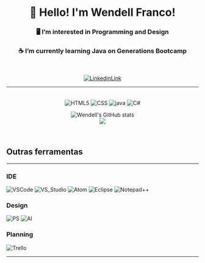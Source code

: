<div align="center">
<h1>👋 Hello! I'm Wendell Franco!</h1>
<h3>🖥️ I’m interested in Programming and Design</h3>
<h3>☕ I’m currently learning Java on Generations Bootcamp</h3><br>

[<img alt="LinkedinLink" src="https://img.shields.io/badge/LinkedIn-0077B5?style=for-the-badge&logo=linkedin&logoColor=white" />](https://www.linkedin.com/in/wendell-franco-arj2509/)

</div><hr>


<div style = "display: inline_block" align="center"></br>
    <!-- <h2>Tecnologias</h2> -->    
    <img align="center" alt="HTML5" src="https://img.shields.io/badge/HTML5-E34F26?style=for-the-badge&logo=html5&logoColor=white"> 
    <img align="center" alt="CSS" src="https://img.shields.io/badge/CSS-239120?&style=for-the-badge&logo=css3&logoColor=white">
    <img align="center" alt="java" src="https://img.shields.io/badge/Java-ED8B00?style=for-the-badge&logo=java&logoColor=white"/>     
    <img align="center" alt="C#" src="https://img.shields.io/badge/C%23-239120?style=for-the-badge&logo=c-sharp&logoColor=white">
    
    

![Wendell's GitHub stats](https://github-readme-stats.vercel.app/api?username=wendell2509&show_icons=true&theme=midnight-purple&count_private=true)<br>
    <img src="https://img.shields.io/badge/MySQL-00000F?style=for-the-badge&logo=mysql&logoColor=white">

</div><br>

<div style = "display: inline_block" align="center">
    <!--<h2>Design</h2>-->



</div>

<div style = "display: inline_block" align="left">
    <h2>Outras ferramentas</h2><hr>
    <h3>IDE</h3>
    <img alt="VSCode" src="https://img.shields.io/badge/Visual_Studio_Code-0078D4?style=for-the-badge&logo=visual%20studio%20code&logoColor=white">
    <img alt="VS_Studio" src="https://img.shields.io/badge/Visual_Studio-5C2D91?style=for-the-badge&logo=visual%20studio&logoColor=white">
    <img alt="Atom" src="https://img.shields.io/badge/Atom-66595C?style=for-the-badge&logo=Atom&logoColor=white">
    <img alt="Eclipse" src="https://img.shields.io/badge/Eclipse-2C2255?style=for-the-badge&logo=eclipse&logoColor=white">
    <img alt="Notepad++" src="https://img.shields.io/badge/Notepad++-90E59A.svg?style=for-the-badge&logo=notepad%2B%2B&logoColor=black">
    <h3>Design</h3>
    <img alt="PS" src="https://img.shields.io/badge/Adobe-Photoshop-31A8FF?style=for-the-badge&logo=Adobe-Photoshop&labelColor=0a446b&logoWidth=15">
    <img alt="AI" src="https://img.shields.io/badge/Adobe%20Illustrator-FF9A00?style=for-the-badge&logo=adobe%20illustrator&logoColor=white">   
    <h3> Planning</h3>
    <img alt="Trello" src="https://img.shields.io/badge/Trello-0052CC?style=for-the-badge&logo=trello&logoColor=white"> 
       
    
</div><hr><br>

<!--

[![Top Langs](https://github-readme-stats.vercel.app/api/top-langs/?username=wendell2509&layout=compact)](https://github.com/anuraghazra/github-readme-stats)

-->
